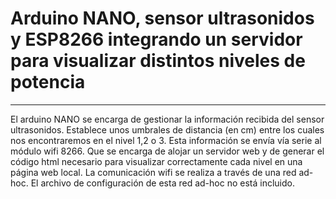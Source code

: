 # Arduino NANO, sensor ultrasonidos y ESP8266 integrando un servidor para visualizar distintos niveles de potencia


---

El arduino NANO se encarga de gestionar la información recibida del sensor ultrasonidos. Establece unos umbrales de distancia (en cm) entre los cuales nos encontraremos en el nivel 1,2 o 3. Esta información se envía vía serie al módulo wifi 8266. Que se encarga de alojar un servidor web y de generar el código html necesario para visualizar correctamente cada nivel en una página web local. La comunicación wifi se realiza a través de una red ad-hoc. El archivo de configuración de esta red ad-hoc no está incluido.




